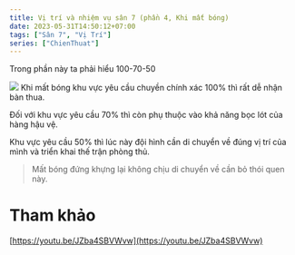 ```yaml
---
title: Vị trí và nhiệm vụ sân 7 (phần 4, Khi mất bóng)
date: 2023-05-31T14:50:12+07:00
tags: ["Sân 7", "Vị Trí"]
series: ["ChienThuat"]
---
```


Trong phần này ta phải hiểu 100-70-50

![](/images/thu_1.png)
Khi mất bóng khu vực yêu cầu chuyền chính xác 100% thì rất dễ nhận bàn thua.

Đối với khu vực yêu cầu 70% thì còn phụ thuộc vào khả năng bọc lót của hàng hậu vệ.

Khu vực yêu cầu 50% thì lúc này đội hình cần di chuyển về đúng vị trí của mình và triển khai thế trận phòng thủ.

> Mất bóng đứng khựng lại không chịu di chuyển về cần bỏ thói quen này.
# Tham khảo
[https://youtu.be/JZba4SBVWvw](https://youtu.be/JZba4SBVWvw)